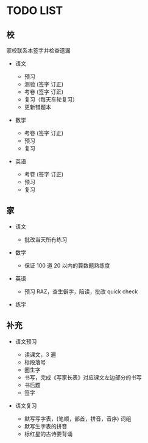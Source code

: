 # TODO LIST

## 校

家校联系本签字并检查遗漏

- 语文

  - 预习
  - 测验 (签字 订正)
  - 考卷 (签字 订正)
  - 复习（每天车轮复习）
  - 更新错题本

- 数学

  - 考卷 (签字 订正)
  - 预习
  - 复习

- 英语
  - 考卷 (签字 订正)
  - 预习
  - 复习

## 家

- 语文

  - 批改当天所有练习

- 数学

  - 保证 100 道 20 以内的算数题熟练度

- 英语

  - 预习 RAZ，查生僻字，陪读，批改 quick check

- 练字

## 补充

- 语文预习

  - 读课文，3 遍
  - 标段落号
  - 圈生字
  - 书写，完成《写家长表》对应课文左边部分的书写
  - 书后题
  - 签字

- 语文复习
  - 默写写字表，(笔顺，部首，拼音，音序) 词组
  - 默写生字表的拼音
  - 标红星的古诗要背诵
